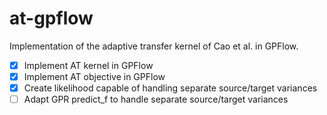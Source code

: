 # at-gpflow
Implementation of the adaptive transfer kernel of Cao et al. in GPFlow.

- [x] Implement AT kernel in GPFlow
- [x] Implement AT objective in GPFlow
- [x] Create likelihood capable of handling separate source/target variances
- [ ] Adapt GPR predict_f to handle separate source/target variances

